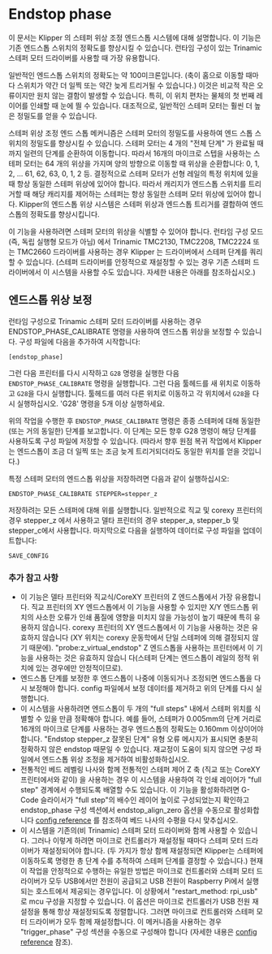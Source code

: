# Endstop phase

이 문서는 Klipper 의 스테퍼 위상 조정 엔드스톱 시스템에 대해 설명합니다. 이 기능은 기존 엔드스톱 스위치의 정확도를 향상시킬 수 있습니다. 런타임 구성이 있는 Trinamic 스테퍼 모터 드라이버를 사용할 때 가장 유용합니다.

일반적인 엔드스톱 스위치의 정확도는 약 100미크론입니다. (축이 홈으로 이동할 때마다 스위치가 약간 더 일찍 또는 약간 늦게 트리거될 수 있습니다.) 이것은 비교적 작은 오류이지만 원치 않는 결함이 발생할 수 있습니다. 특히, 이 위치 편차는 물체의 첫 번째 레이어를 인쇄할 때 눈에 띌 수 있습니다. 대조적으로, 일반적인 스테퍼 모터는 훨씬 더 높은 정밀도를 얻을 수 있습니다.

스테퍼 위상 조정 엔드 스톱 메커니즘은 스테퍼 모터의 정밀도를 사용하여 엔드 스톱 스위치의 정밀도를 향상시킬 수 있습니다. 스테퍼 모터는 4 개의 "전체 단계" 가 완료될 때까지 일련의 단계를 순환하여 이동합니다. 따라서 16개의 마이크로 스텝을 사용하는 스테퍼 모터는 64 개의 위상을 가지며 양의 방향으로 이동할 때 위상을 순환합니다: 0, 1, 2, ... 61, 62, 63, 0, 1, 2 등. 결정적으로 스테퍼 모터가 선형 레일의 특정 위치에 있을 때 항상 동일한 스테퍼 위상에 있어야 합니다. 따라서 캐리지가 엔드스톱 스위치를 트리거할 때 해당 캐리지를 제어하는 스테퍼는 항상 동일한 스테퍼 모터 위상에 있어야 합니다. Klipper의 엔드스톱 위상 시스템은 스테퍼 위상과 엔드스톱 트리거를 결합하여 엔드스톱의 정확도를 향상시킵니다.

이 기능을 사용하려면 스테퍼 모터의 위상을 식별할 수 있어야 합니다. 런타임 구성 모드 (즉, 독립 실행형 모드가 아님) 에서 Trinamic TMC2130, TMC2208, TMC2224 또는 TMC2660 드라이버를 사용하는 경우 Klipper 는 드라이버에서 스테퍼 단계를 쿼리할 수 있습니다. (스테퍼 드라이버를 안정적으로 재설정할 수 있는 경우 기존 스테퍼 드라이버에서 이 시스템을 사용할 수도 있습니다. 자세한 내용은 아래를 참조하십시오.)

## 엔드스톱 위상 보정

런타임 구성으로 Trinamic 스테퍼 모터 드라이버를 사용하는 경우 ENDSTOP_PHASE_CALIBRATE 명령을 사용하여 엔드스톱 위상을 보정할 수 있습니다. 구성 파일에 다음을 추가하여 시작합니다:

```
[endstop_phase]
```

그런 다음 프린터를 다시 시작하고 `G28` 명령을 실행한 다음 `ENDSTOP_PHASE_CALIBRATE` 명령을 실행합니다. 그런 다음 툴헤드를 새 위치로 이동하고 `G28`을 다시 실행합니다. 툴헤드를 여러 다른 위치로 이동하고 각 위치에서 `G28`을 다시 실행하십시오. 'G28' 명령을 5개 이상 실행하세요.

위의 작업을 수행한 후 `ENDSTOP_PHASE_CALIBRATE` 명령은 종종 스테퍼에 대해 동일한 (또는 거의 동일한) 단계를 보고합니다. 이 단계는 모든 향후 G28 명령이 해당 단계를 사용하도록 구성 파일에 저장할 수 있습니다. (따라서 향후 원점 복귀 작업에서 Klipper는 엔드스톱이 조금 더 일찍 또는 조금 늦게 트리거되더라도 동일한 위치를 얻을 것입니다.)

특정 스테퍼 모터의 엔드스톱 위상을 저장하려면 다음과 같이 실행하십시오:

```
ENDSTOP_PHASE_CALIBRATE STEPPER=stepper_z
```

저장하려는 모든 스테퍼에 대해 위를 실행합니다. 일반적으로 직교 및 corexy 프린터의 경우 stepper_z 에서 사용하고 델타 프린터의 경우 stepper_a, stepper_b 및 stepper_c에서 사용합니다. 마지막으로 다음을 실행하여 데이터로 구성 파일을 업데이트합니다:

```
SAVE_CONFIG
```

### 추가 참고 사항

* 이 기능은 델타 프린터와 직교식/CoreXY 프린터의 Z 엔드스톱에서 가장 유용합니다. 직교 프린터의 XY 엔드스톱에서 이 기능을 사용할 수 있지만 X/Y 엔드스톱 위치의 사소한 오류가 인쇄 품질에 영향을 미치지 않을 가능성이 높기 때문에 특히 유용하지 않습니다. corexy 프린터의 XY 엔드스톱에서 이 기능을 사용하는 것은 유효하지 않습니다 (XY 위치는 corexy 운동학에서 단일 스테퍼에 의해 결정되지 않기 때문에). "probe:z_virtual_endstop" Z 엔드스톱을 사용하는 프린터에서 이 기능을 사용하는 것은 유효하지 않습니 다(스테퍼 단계는 엔드스톱이 레일의 정적 위치에 있는 경우에만 안정적이므로).
* 엔드스톱 단계를 보정한 후 엔드스톱이 나중에 이동되거나 조정되면 엔드스톱을 다시 보정해야 합니다. config 파일에서 보정 데이터를 제거하고 위의 단계를 다시 실행합니다.
* 이 시스템을 사용하려면 엔드스톱이 두 개의 "full steps" 내에서 스테퍼 위치를 식별할 수 있을 만큼 정확해야 합니다. 예를 들어, 스테퍼가 0.005mm의 단계 거리로 16개의 마이크로 단계를 사용하는 경우 엔드스톱의 정확도는 0.160mm 이상이어야 합니다. "Endstop stepper_z 잘못된 단계" 유형 오류 메시지가 표시되면 충분히 정확하지 않은 endstop 때문일 수 있습니다. 재교정이 도움이 되지 않으면 구성 파일에서 엔드스톱 위상 조정을 제거하여 비활성화하십시오.
* 전통적인 베드 레벨링 나사와 함께 전통적인 스테퍼 제어 Z 축 (직교 또는 CoreXY 프린터에서와 같이) 을 사용하는 경우 이 시스템을 사용하여 각 인쇄 레이어가 "full step" 경계에서 수행되도록 배열할 수도 있습니다. 이 기능을 활성화하려면 G-Code 슬라이서가 "full step"의 배수인 레이어 높이로 구성되었는지 확인하고 endstop_phase 구성 섹션에서 endstop_align_zero 옵션을 수동으로 활성화합니다 [config reference](Config_Reference.md#endstop_phase ) 를 참조하여 베드 나사의 수평을 다시 맞추십시오.
* 이 시스템을 기존의(비 Trinamic) 스테퍼 모터 드라이버와 함께 사용할 수 있습니다. 그러나 이렇게 하려면 마이크로 컨트롤러가 재설정될 때마다 스테퍼 모터 드라이버가 재설정되어야 합니다. (두 가지가 항상 함께 재설정되면 Klipper는 스테퍼에 이동하도록 명령한 총 단계 수를 추적하여 스테퍼 단계를 결정할 수 있습니다.) 현재 이 작업을 안정적으로 수행하는 유일한 방법은 마이크로 컨트롤러와 스테퍼 모터 드라이버가 모두 USB에서만 전원이 공급되고 USB 전원이 Raspberry Pi에서 실행되는 호스트에서 제공되는 경우입니다. 이 상황에서 "restart_method: rpi_usb" 로 mcu 구성을 지정할 수 있습니다. 이 옵션은 마이크로 컨트롤러가 USB 전원 재설정을 통해 항상 재설정되도록 정렬합니다. 그러면 마이크로 컨트롤러와 스테퍼 모터 드라이버가 모두 함께 재설정합니다. 이 메커니즘을 사용하는 경우 "trigger_phase" 구성 섹션을 수동으로 구성해야 합니다 (자세한 내용은 [config reference](Config_Reference.md#endstop_phase) 참조).
